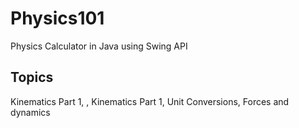 # Physics101
Physics Calculator in Java using Swing API

## Topics
Kinematics Part 1, , Kinematics Part 1, Unit Conversions, Forces and dynamics

